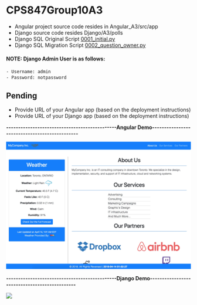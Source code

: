 # CPS847Group10A3

- Angular project source code resides in Angular_A3/src/app
- Django source code resides Django/A3/polls
- Django SQL Original Script [0001_initial.py](https://github.com/AlisikanderAhmed/CPS847-Group10-A3/blob/master/Django_A3/polls/migrations/0001_initial.py)
- Django SQL Migration Script [0002_question_owner.py](https://github.com/AlisikanderAhmed/CPS847-Group10-A3/blob/master/Django_A3/polls/migrations/0002_question_owner.py)

#### NOTE: Django Admin User is as follows:
    - Username: admin
    - Password: notpassword

## Pending
- Provide URL of your Angular app (based on the deployment instructions)
- Provide URL of your Django app (based on the deployment instructions)

**----------------------------------------------Angular Demo----------------------------------------------**

![Alt text](https://github.com/AlisikanderAhmed/CPS847-Group10-A3/blob/master/Angular_A3/Images/AngularDemo.jpg)

**----------------------------------------------Django Demo----------------------------------------------**

<a href="https://github.com/AlisikanderAhmed/CPS847-Group10-A3/blob/master/Django_A3/Images/DjangoDemo.gif"><img src="https://github.com/AlisikanderAhmed/CPS847-Group10-A3/blob/master/Django_A3/Images/DjangoDemo.gif"></a>

